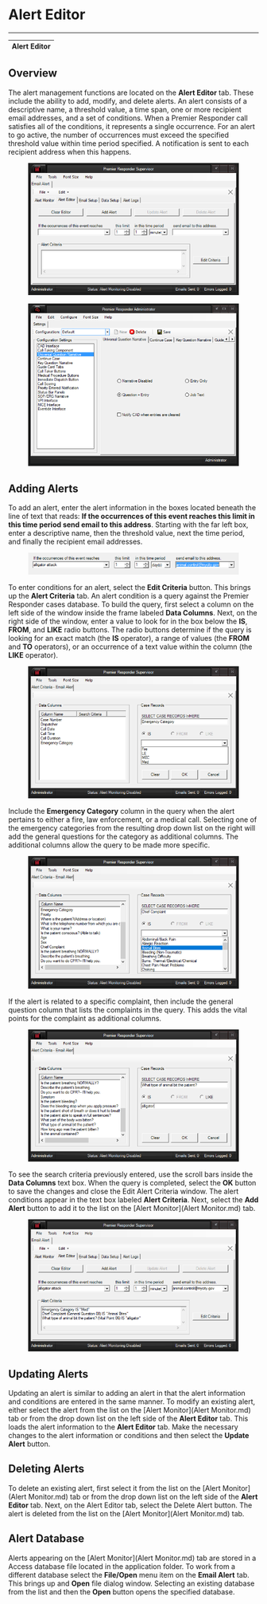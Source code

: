 # Alert Editor

***

| **Alert Editor** |
| ---------------- |

## Overview

The alert management functions are located on the **Alert Editor** tab.  These include the ability to add, modify, and delete alerts.  An alert consists of a descriptive name, a threshold value, a time span, one or more recipient email addresses, and a set of conditions.  When a Premier Responder call satisfies all of the conditions, it represents a single occurrence.  For an alert to go active, the number of occurrences must exceed the specified threshold value within time period specified.  A notification is sent to each recipient address when this happens.

<figure><img src=".gitbook/assets/Alert Editor/image001.png" alt=""><figcaption></figcaption></figure>

<figure><img src=".gitbook/assets/General Question Narrative Settings_files/Image001.png" alt=""><figcaption></figcaption></figure>

## Adding Alerts

To add an alert, enter the alert information in the boxes located beneath the line of text that reads: **If the occurrences of this event reaches this limit in this time period send email to this address**.  Starting with the far left box, enter a descriptive name, then the threshold value, next the time period, and finally the recipient email addresses.

<figure><img src=".gitbook/assets/Alert Editor/image002.png" alt=""><figcaption></figcaption></figure>

To enter conditions for an alert, select the **Edit Criteria** button.  This brings up the **Alert Criteria** tab.  An alert condition is a query against the Premier Responder cases database.  To build the query, first select a column on the left side of the window inside the frame labeled **Data Columns**.  Next, on the right side of the window, enter a value to look for in the box below the **IS**, **FROM**, and **LIKE** radio buttons.  The radio buttons determine if the query is looking for an exact match (the **IS** operator), a range of values (the **FROM** and **TO** operators), or an occurrence of a text value within the column (the **LIKE** operator).

<figure><img src=".gitbook/assets/Alert Editor/image003.png" alt=""><figcaption></figcaption></figure>

Include the **Emergency Category** column in the query when the alert pertains to either a fire, law enforcement, or a medical call.  Selecting one of the emergency categories from the resulting drop down list on the right will add the general questions for the category as additional columns.  The additional columns allow the query to be made more specific.

<figure><img src=".gitbook/assets/Alert Editor/image004.png" alt=""><figcaption></figcaption></figure>

If the alert is related to a specific complaint, then include the general question column that lists the complaints in the query.  This adds the vital points for the complaint as additional columns.

<figure><img src=".gitbook/assets/Alert Editor/image005.png" alt=""><figcaption></figcaption></figure>

To see the search criteria previously entered, use the scroll bars inside the **Data Columns** text box.  When the query is completed, select the **OK** button to save the changes and close the Edit Alert Criteria window.  The alert conditions appear in the text box labeled **Alert Criteria**.  Next, select the **Add Alert** button to add it to the list on the [Alert Monitor](Alert Monitor.md) tab.

<figure><img src=".gitbook/assets/Alert Editor/image006.png" alt=""><figcaption></figcaption></figure>

## Updating Alerts

Updating an alert is similar to adding an alert in that the alert information and conditions are entered in the same manner.  To modify an existing alert, either select the alert from the list on the [Alert Monitor](Alert Monitor.md) tab or from the drop down list on the left side of the **Alert Editor** tab.  This loads the alert information to the **Alert Editor** tab.  Make the necessary changes to the alert information or conditions and then select the **Update Alert** button.

## Deleting Alerts

To delete an existing alert, first select it from the list on the [Alert Monitor](Alert Monitor.md) tab or from the drop down list on the left side of the **Alert Editor** tab.  Next, on the Alert Editor tab, select the Delete Alert button.  The alert is deleted from the list on the [Alert Monitor](Alert Monitor.md) tab.

## Alert Database

Alerts appearing on the [Alert Monitor](Alert Monitor.md) tab are stored in a Access database file located in the application folder.  To work from a different database select the **File/Open** menu item on the **Email Alert** tab.  This brings up and **Open** file dialog window.  Selecting an existing database from the list and then the **Open** button opens the specified database.
